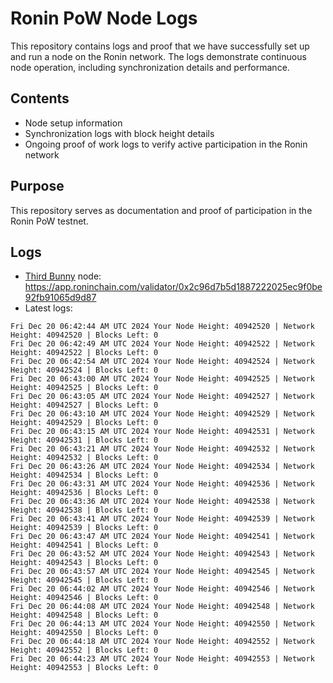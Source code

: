 # Ronin PoW Node Logs

This repository contains logs and proof that we have successfully set up and run a node on the Ronin network. The logs demonstrate continuous node operation, including synchronization details and performance.

## Contents

- Node setup information
- Synchronization logs with block height details
- Ongoing proof of work logs to verify active participation in the Ronin network

## Purpose

This repository serves as documentation and proof of participation in the Ronin PoW testnet.

## Logs

- [Third Bunny](https://thirdbunny.xyz/) node: https://app.roninchain.com/validator/0x2c96d7b5d1887222025ec9f0be92fb91065d9d87
- Latest logs:
```
Fri Dec 20 06:42:44 AM UTC 2024 Your Node Height: 40942520 | Network Height: 40942520 | Blocks Left: 0
Fri Dec 20 06:42:49 AM UTC 2024 Your Node Height: 40942522 | Network Height: 40942522 | Blocks Left: 0
Fri Dec 20 06:42:54 AM UTC 2024 Your Node Height: 40942524 | Network Height: 40942524 | Blocks Left: 0
Fri Dec 20 06:43:00 AM UTC 2024 Your Node Height: 40942525 | Network Height: 40942525 | Blocks Left: 0
Fri Dec 20 06:43:05 AM UTC 2024 Your Node Height: 40942527 | Network Height: 40942527 | Blocks Left: 0
Fri Dec 20 06:43:10 AM UTC 2024 Your Node Height: 40942529 | Network Height: 40942529 | Blocks Left: 0
Fri Dec 20 06:43:15 AM UTC 2024 Your Node Height: 40942531 | Network Height: 40942531 | Blocks Left: 0
Fri Dec 20 06:43:21 AM UTC 2024 Your Node Height: 40942532 | Network Height: 40942532 | Blocks Left: 0
Fri Dec 20 06:43:26 AM UTC 2024 Your Node Height: 40942534 | Network Height: 40942534 | Blocks Left: 0
Fri Dec 20 06:43:31 AM UTC 2024 Your Node Height: 40942536 | Network Height: 40942536 | Blocks Left: 0
Fri Dec 20 06:43:36 AM UTC 2024 Your Node Height: 40942538 | Network Height: 40942538 | Blocks Left: 0
Fri Dec 20 06:43:41 AM UTC 2024 Your Node Height: 40942539 | Network Height: 40942539 | Blocks Left: 0
Fri Dec 20 06:43:47 AM UTC 2024 Your Node Height: 40942541 | Network Height: 40942541 | Blocks Left: 0
Fri Dec 20 06:43:52 AM UTC 2024 Your Node Height: 40942543 | Network Height: 40942543 | Blocks Left: 0
Fri Dec 20 06:43:57 AM UTC 2024 Your Node Height: 40942545 | Network Height: 40942545 | Blocks Left: 0
Fri Dec 20 06:44:02 AM UTC 2024 Your Node Height: 40942546 | Network Height: 40942546 | Blocks Left: 0
Fri Dec 20 06:44:08 AM UTC 2024 Your Node Height: 40942548 | Network Height: 40942548 | Blocks Left: 0
Fri Dec 20 06:44:13 AM UTC 2024 Your Node Height: 40942550 | Network Height: 40942550 | Blocks Left: 0
Fri Dec 20 06:44:18 AM UTC 2024 Your Node Height: 40942552 | Network Height: 40942552 | Blocks Left: 0
Fri Dec 20 06:44:23 AM UTC 2024 Your Node Height: 40942553 | Network Height: 40942553 | Blocks Left: 0
```

